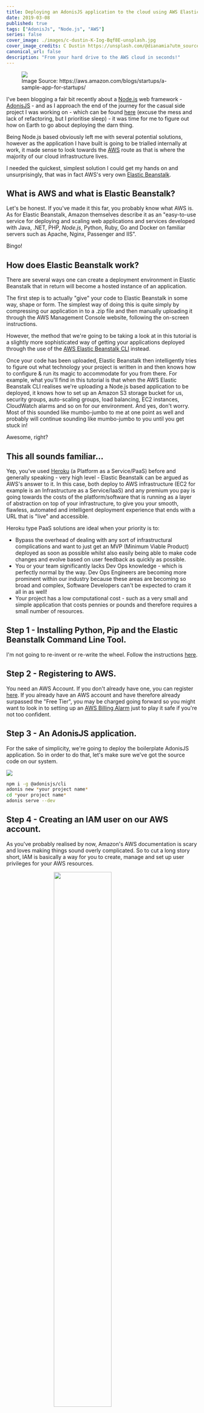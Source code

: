 ```yaml
---
title: Deploying an AdonisJS application to the cloud using AWS Elastic Beanstalk.
date: 2019-03-08
published: true
tags: ["AdonisJs", "Node.js", "AWS"]
series: false
cover_image: ./images/c-dustin-K-Iog-Bqf8E-unsplash.jpg
cover_image_credits: C Dustin https://unsplash.com/@dianamia?utm_source=unsplash&utm_medium=referral&utm_content=creditCopyText
canonical_url: false
description: "From your hard drive to the AWS cloud in seconds!"
---
```

<figure>
    <img src="https://d2908q01vomqb2.cloudfront.net/cb4e5208b4cd87268b208e49452ed6e89a68e0b8/2018/02/20/AWS-Elastic-Beanstalk-Logo.png"/>
    <figcaption>Image Source: https://aws.amazon.com/blogs/startups/a-sample-app-for-startups/</figcaption>
</figure>

I've been blogging a fair bit recently about a [Node.js](https://nodejs.org/en/) web framework - [AdonisJS](https://adonisjs.com/) - and as I approach the end of the journey for the casual side project I was working on - which can be found [here](https://github.com/karam94/ao.knowledgeshare) (excuse the mess and lack of refactoring, but I prioritise sleep) - it was time for me to figure out how on Earth to go about deploying the darn thing.

Being Node.js based obviously left me with several potential solutions, however as the application I have built is going to be trialled internally at work, it made sense to look towards the [AWS](https://aws.amazon.com/) route as that is where the majority of our cloud infrastructure lives.

I needed the quickest, simplest solution I could get my hands on and unsurprisingly, that was in fact AWS's very own [Elastic Beanstalk](https://aws.amazon.com/elasticbeanstalk/).

## What is AWS and what is Elastic Beanstalk?
Let's be honest. If you've made it this far, you probably know what AWS is.
As for Elastic Beanstalk, Amazon themselves describe it as an "easy-to-use service for deploying and scaling web applications and services developed with Java, .NET, PHP, *Node.js*, Python, Ruby, Go and Docker on familiar servers such as Apache, Nginx, Passenger and IIS".

Bingo!

## How does Elastic Beanstalk work?
There are several ways one can create a deployment environment in Elastic Beanstalk that in return will become a hosted instance of an application.

The first step is to actually "give" your code to Elastic Beanstalk in some way, shape or form. The simplest way of doing this is quite simply by compressing our application in to a .zip file and then manually uploading it through the AWS Management Console website, following the on-screen instructions.

However, the method that we're going to be taking a look at in this tutorial is a slightly more sophisticated way of getting your applications deployed through the use of the [AWS Elastic Beanstalk CLI](https://docs.aws.amazon.com/elasticbeanstalk/latest/dg/eb-cli3-install.html) instead.

Once your code has been uploaded, Elastic Beanstalk then intelligently tries to figure out what technology your project is written in and then knows how to configure & run its magic to accommodate for you from there. For example, what you'll find in this tutorial is that when the AWS Elastic Beanstalk CLI realises we're uploading a Node.js based application to be deployed, it knows how to set up an Amazon S3 storage bucket for us, security groups, auto-scaling groups, load balancing, EC2 instances, CloudWatch alarms and so on for our environment. And yes, don't worry. Most of this sounded like mumbo-jumbo to me at one point as well and probably will continue sounding like mumbo-jumbo to you until you get stuck in!

Awesome, right?

## This all sounds familiar...
Yep, you've used [Heroku](https://www.heroku.com/) (a Platform as a Service/PaaS) before and generally speaking - very high level - Elastic Beanstalk can be argued as AWS's answer to it.
In this case, both deploy to AWS infrastructure (EC2 for example is an Infrastructure as a Service/IaaS) and any premium you pay is going towards the costs of the platform/software that is running as a layer of abstraction on top of your infrastructure, to give you your smooth, flawless, automated and intelligent deployment experience that ends with a URL that is "live" and accessible.

Heroku type PaaS solutions are ideal when your priority is to:
* Bypass the overhead of dealing with any sort of infrastructural complications and want to just get an MVP (Minimum Viable Product) deployed as soon as possible whilst also easily being able to make code changes and evolve based on user feedback as quickly as possible.
* You or your team significantly lacks Dev Ops knowledge - which is perfectly normal by the way. Dev Ops Engineers are becoming more prominent within our industry because these areas are becoming so broad and complex, Software Developers can't be expected to cram it all in as well!
* Your project has a low computational cost - such as a very small and simple application that costs pennies or pounds and therefore requires a small number of resources.

## Step 1 - Installing Python, Pip and the Elastic Beanstalk Command Line Tool.
I'm not going to re-invent or re-write the wheel. Follow the instructions [here](https://docs.aws.amazon.com/elasticbeanstalk/latest/dg/eb-cli3-install.html).

## Step 2 - Registering to AWS.
You need an AWS Account. If you don't already have one, you can register [here](https://aws.amazon.com/resources/create-account/). If you already have an AWS account and have therefore already surpassed the "Free Tier", you may be charged going forward so you might want to look in to setting up an [AWS Billing Alarm](https://docs.aws.amazon.com/AmazonCloudWatch/latest/monitoring/monitor_estimated_charges_with_cloudwatch.html) just to play it safe if you're not too confident.

## Step 3 - An AdonisJS application.
For the sake of simplicity, we're going to deploy the boilerplate AdonisJS application. So in order to do that, let's make sure we've got the source code on our system.

![](/assets/images/2019-03-08/adonis-ps-1.png)

```bash
npm i -g @adonisjs/cli
adonis new *your project name*
cd *your project name*
adonis serve --dev
```

## Step 4 - Creating an IAM user on our AWS account.
As you've probably realised by now, Amazon's AWS documentation is scary and loves making things sound overly complicated. So to cut a long story short, IAM is basically a way for you to create, manage and set up user privileges for your AWS resources.

<figure>
    <img src="http://www.karam.io/assets/images/2019-03-08/iam-1.png" 
    style="width: 60%; display: block; margin-left: auto; margin-right: auto;"/>
</figure>

Upon starting the account creation process, you have to specify an account User name alongside an AWS access type. We need at least *Programmatic access* selected for the account that we will use to continue this tutorial.

![](/assets/images/2019-03-08/iam-2.png)

Next you will be asked to choose or create a group. Basically, groups are groups of policies. Policies are permissions. So over time you can essentially build a group for developers made up of the AWS permissions they should have and be limited to on your AWS account, the same for DBAs and so on.

Upon defining our group, we have two options in our case. We can either do things properly and create an IAM user that only has privileges to modify our account's Elastic Beanstalk services - by attaching the *AWSElasticBeanstalkFullAccess* policy OR we can just create a master Administrator account that can do everything - by attaching the *AdministratorAccess* policy. Both will get the job done for us for the time being.

Once you have created your user, opt to download the *credentials.csv* file as we will require this later.

However, please bare in mind that I am no security expert. At the end of this tutorial, we terminate and teardown our deployed instance. If you're wanting to deploy something for a production environment then you probably want to actually put in more than just a couple of seconds consideration in to the IAM users set up on your AWS account. You can find more information about AWS Identity and Access Management [here](https://docs.aws.amazon.com/iam/index.html).

## Step 5 - Deploying to Elastic Beanstalk.
If you followed the bash script in Step 3, you should already be in the root directory of your new AdonisJS application. The reason why we installed the Elastic Beanstalk CLI is because it will ask you questions and guide you through setting up your deployment.

```bash
eb init
```

The first step is initialising our Elastic Beanstalk settings for the application we're about to create. By following and answering the questions asked by the CLI, a ".elasticbeanstalk" folder will be created within the root folder of our application containing a generated YAML file - yep, you guessed it - defining the settings we just chose. This will obviously get used during the deployment process.

![](/assets/images/2019-03-08/adonis-ps-2.png)

Pick your default region based on either what is closest to your geographical location or whatever suits your requirements best. Your credentials will be the access key and secret access key we downloaded in *credentials.csv* earlier in the previous step. 

The rest should be self explanatory except perhaps the parts about setting up SSH to your instances and regarding AWS CodeCommit.

To cut a long story short, if you're unsure about an option, you probably don't need it so stick with the CLI's default. If you want more detail on AWS CodeCommit which you can read about [here](https://aws.amazon.com/codecommit/) to help you gauge more of an understanding of whether or not you want to also use it going forwards in conjunction with your projects as your preferred method of source control.

In the scenario where you forgot to download *credentials.csv* you can simple re-navigate to IAM through your AWS Management Console and click on the *Security credentials* tab where you can *Make inactive* the previous access key and create a new one which will provide you with a new pair of keys.

We've initialised our Elastic Beanstalk application so now we break applications down further in to different environments. These different environments will all be handled separately by AWS as one would expect. A different set of servers, different set of load balancers, etc.

```bash
eb create
```

When creating your environment, AWS suggest their standard naming convention to your via the CLI. Bare in mind that whatever you choose as your DNS CNAME prefix will become your application's live domain name such as *http://{Your-chosen-name}adonis-elastic-beanstalk-dev.eu-west-2.elasticbeanstalk.com*. You'll get asked some other stuff as well such as the type of load balancers you'd like, as always if in doubt go with the default option which in this case is *Application Load Balancing*.

In context of this tutorial, we don't really care about more than one specific environment for now.

<figure>
    <img src="http://www.karam.io/assets/images/2019-03-08/adonis-ps-3.png" 
    style="display: block; margin-left: auto; margin-right: auto;"/>
</figure>

By this point, you should see the Elastic Beanstalk CLI displaying the progress of spinning up your new application environment. It'll specify things such as "Created security group, Waiting for EC2 instances to launch, Created CloudWatch alarm, etc". If so, go grab a coffee and come back in a few minutes time!

## Step 6 - Welcome to the jungle!
Assuming everything went according to plan, you should now be able to access your new site using the below command or by heading to the URL kindly given to us by the CLI.

```bash
eb open
```

You should now see your AdonisJS web application up and running!

## Step 7 - Investigating to learn!
Now that you have entered the jungle, it's time to explore. Go back to *Find Services* like we did earlier in Step 4 and this time search for Elastic Beanstalk. This isn't something I can tell you how to do, just get stuck in and see what you've created and try to formulate your own understanding of it all in your own head. Amazon have done a good job to keep AWS UI short, concise and straight to the point.

<figure>
    <img src="http://www.karam.io/assets/images/2019-03-08/beanstalk-2.png" 
    style="display: block; margin-left: auto; margin-right: auto;"/>
</figure>

From your application's Elastic Beanstalk dashboard, you can not only see your application's health but you also have access to loads of cool monitoring, logs, alarm configuration, etc.

## Step 8 - Updating the jungle!
When you've made changes to your source code and need to re-deploy, it's as easy as one, two three!

```bash
eb deploy
```

## Step 9 - Destroying the jungle!
When you no longer want your Elastic Beanstalk to exist, it's as easy as one, two, three as well. The CLI is awesome.

```bash
eb terminate
```

<figure>
    <img src="http://www.karam.io/assets/images/2019-03-08/beanstalk-3.png" 
    style="width: 40%; display: block; margin-left: auto; margin-right: auto;"/>
    <figcaption>Our application environment has been terminated.</figcaption>
</figure>

## Conclusion
That's it for now. Expect potentially a post in the near future regarding how I go about using [TeamCity](https://www.jetbrains.com/teamcity/) to deploy my [GitHub](https://github.com/) stored project to AWS Elastic Beanstalk once I actually try to get my head around it.

Adios, amigos!